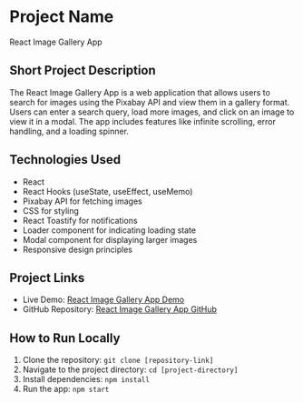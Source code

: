 # Project Name

React Image Gallery App

## Short Project Description

The React Image Gallery App is a web application that allows users to search for images using the Pixabay API and view them in a gallery format. Users can enter a search query, load more images, and click on an image to view it in a modal. The app includes features like infinite scrolling, error handling, and a loading spinner.

## Technologies Used

- React
- React Hooks (useState, useEffect, useMemo)
- Pixabay API for fetching images
- CSS for styling
- React Toastify for notifications
- Loader component for indicating loading state
- Modal component for displaying larger images
- Responsive design principles

## Project Links

- Live Demo: [React Image Gallery App Demo](https://baraban2003.github.io/pixabay_image_searcher/) 
- GitHub Repository: [React Image Gallery App GitHub](https://github.com/baraban2003/pixabay_image_searcher)

## How to Run Locally

1. Clone the repository: `git clone [repository-link]`
2. Navigate to the project directory: `cd [project-directory]`
3. Install dependencies: `npm install`
4. Run the app: `npm start`


